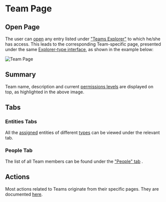 # Team Page

## Open Page

The user can [open](../../entities-general/actions/open-edit.md) any entry listed under ["Teams Explorer"](teams-explorer.md) to which he/she has access.  This leads to the corresponding Team-specific page, presented under the same [Explorer-type interface](../../entities-general/ui/explorer.md), as shown in the example below:

![Team Page](../../images/collaboration/team-page.png "Team Page")

## Summary

Team name, description and current [permissions levels](../../entities-general/permissions.md) are displayed on top, as highlighted in the above image. 

## Tabs

### Entities Tabs

All the [assigned](../actions/team/add-remove-entity.md) entities of different [types](../../entities-general/overview.md) can be viewed under the relevant tab.

### People Tab

The list of all Team members can be found under the ["People" tab](people-explorer.md) <i class="zmdi zmdi-account zmdi-hc-border"></i>. 

## Actions

Most actions related to Teams originate from their specific pages. They are documented [here](../actions/team/overview.md). 
